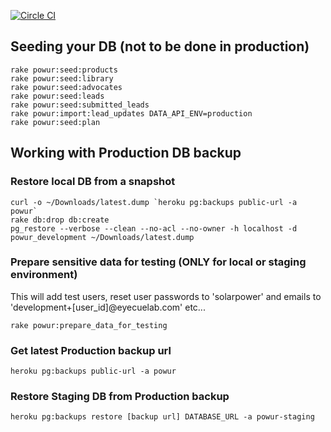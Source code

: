 [![Circle CI](https://circleci.com/gh/eyecuelab/powur.svg?style=svg&circle-token=184c29660ce8e18b159cdf7b7a4dd36222abc97a)](https://circleci.com/gh/eyecuelab/powur)


## Seeding your DB (not to be done in production)

```
rake powur:seed:products
rake powur:seed:library
rake powur:seed:advocates
rake powur:seed:leads
rake powur:seed:submitted_leads
rake powur:import:lead_updates DATA_API_ENV=production
rake powur:seed:plan
```


## Working with Production DB backup

### Restore local DB from a snapshot

```
curl -o ~/Downloads/latest.dump `heroku pg:backups public-url -a powur`
rake db:drop db:create
pg_restore --verbose --clean --no-acl --no-owner -h localhost -d powur_development ~/Downloads/latest.dump
```

### Prepare sensitive data for testing (ONLY for local or staging environment)

This will add test users, reset user passwords to 'solarpower' and emails to 'development+[user_id]@eyecuelab.com' etc...

```
rake powur:prepare_data_for_testing
```

### Get latest Production backup url

```
heroku pg:backups public-url -a powur
```

### Restore Staging DB from Production backup

```
heroku pg:backups restore [backup url] DATABASE_URL -a powur-staging
```
